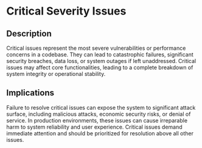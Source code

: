 # Critical Severity Issues

## Description

Critical issues represent the most severe vulnerabilities or performance concerns in a codebase. They can lead to catastrophic failures, significant security breaches, data loss, or system outages if left unaddressed. Critical issues may affect core functionalities, leading to a complete breakdown of system integrity or operational stability.

## Implications

Failure to resolve critical issues can expose the system to significant attack surface, including malicious attacks, economic security risks, or denial of service. In production environments, these issues can cause irreparable harm to system reliability and user experience. Critical issues demand immediate attention and should be prioritized for resolution above all other issues.
